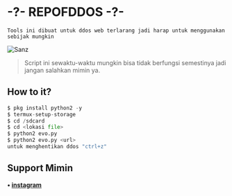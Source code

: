# -?- REPOFDDOS -?-
```
Tools ini dibuat untuk ddos web terlarang jadi harap untuk menggunakan sebijak mungkin
```
![Sanz](https://i.postimg.cc/NFkHZffK/images.jpg)
> Script ini sewaktu-waktu mungkin bisa tidak berfungsi semestinya jadi jangan salahkan mimin ya.
## How to it?
```python
$ pkg install python2 -y
$ termux-setup-storage
$ cd /sdcard
$ cd <lokasi file>
$ python2 evo.py
$ python2 evo.py <url>
untuk menghentikan ddos "ctrl+z"
```
## Support Mimin
<b>• [instagram](https://www.instagram.com/exy.zy/)
</b>
<br>
